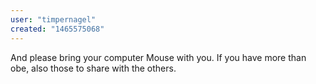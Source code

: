 ```yaml
---
user: "timpernagel"
created: "1465575068"
---
```


And please bring your computer Mouse with you. If you have more than obe, also those to share with the others.
